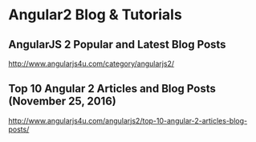 # Angular2 Blog & Tutorials


## AngularJS 2 Popular and Latest Blog Posts

http://www.angularjs4u.com/category/angularjs2/  

## Top 10 Angular 2 Articles and Blog Posts (November 25, 2016)  
http://www.angularjs4u.com/angularjs2/top-10-angular-2-articles-blog-posts/

